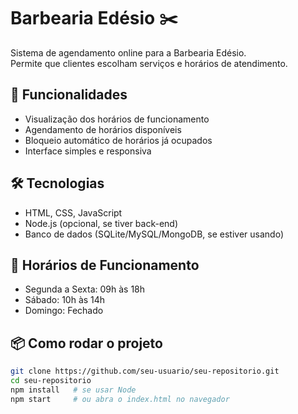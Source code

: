 # Barbearia Edésio ✂️

Sistema de agendamento online para a Barbearia Edésio.  
Permite que clientes escolham serviços e horários de atendimento.

## 🚀 Funcionalidades
- Visualização dos horários de funcionamento
- Agendamento de horários disponíveis
- Bloqueio automático de horários já ocupados
- Interface simples e responsiva

## 🛠️ Tecnologias
- HTML, CSS, JavaScript
- Node.js (opcional, se tiver back-end)
- Banco de dados (SQLite/MySQL/MongoDB, se estiver usando)

## 📅 Horários de Funcionamento
- Segunda a Sexta: 09h às 18h
- Sábado: 10h às 14h
- Domingo: Fechado

## 📦 Como rodar o projeto
```bash
git clone https://github.com/seu-usuario/seu-repositorio.git
cd seu-repositorio
npm install   # se usar Node
npm start     # ou abra o index.html no navegador
